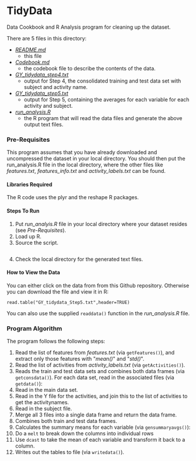 # TidyData
Data Cookbook and R Analysis program for cleaning up the dataset.

There are 5 files in this directory:
- [_README.md_](README.md)
  - this file
- [_Codebook.md_](Codebook.md)
  - the codebook file to describe the contents of the data.
- [_GY_tidydata_step4.txt_](GY_tidydata_step4.txt)
  - output for Step 4, the consolidated training and test data set with subject and activity name.
- [_GY_tidydata_step5.txt_](GY_tidydata_step5.txt)
  - output for Step 5, containing the averages for each variable for each activity and subject.
- [_run_analysis.R_](run_analysis.R)
  - the R program that will read the data files and generate the above output text files.

### Pre-Requisites
This program assumes that you have already downloaded and uncompressed the dataset in your local directory. You should then put the run_analysis.R file in the local directory, where the other files like _features.txt_, _features_info.txt_ and _activity_labels.txt_ can be found.

#### Libraries Required
The R code uses the plyr and the reshape R packages.

#### Steps To Run
1. Put _run_analyis.R_ file in your local directory where your dataset resides (see *Pre-Requisites*).
2. Load up R.
3. Source the script.
  ```source("run_analysis.R")
  ```
4. Check the local directory for the generated text files.

#### How to View the Data
You can either click on the data from from this Github repository. Otherwise you can download the file and view it in R:
```
read.table("GY_tidydata_Step5.txt",header=TRUE)
```
You can also use the supplied ``readdata()`` function in the _run_analysis.R_ file.

### Program Algorithm
The program follows the following steps:

1. Read the list of features from _features.txt_ (via `getFeatures()`), and extract only those features with "_mean()_" and "_std()_".
2. Read the list of activities from _activity_labels.txt_ (via `getActivities()`).
3. Reads the train and test data sets and combines both data frames (via `getconsdata()`). For each data set, read in the associated files (via `getdata()`):
  1. Read in the main data set.
  2. Read in the Y file for the activities, and join this to the list of activities to get the activitynames.
  3. Read in the subject file.
  4. Merge all 3 files into a single data frame and return the data frame.
  5. Combines both train and test data frames.
4. Calculates the summary means for each variable (via `gensummaryavgs()`):
  1. Do a `melt` to break down the columns into individual rows
  2. Use `dcast` to take the mean of each variable and transform it back to a column.
5. Writes out the tables to file (via `writedata()`).
